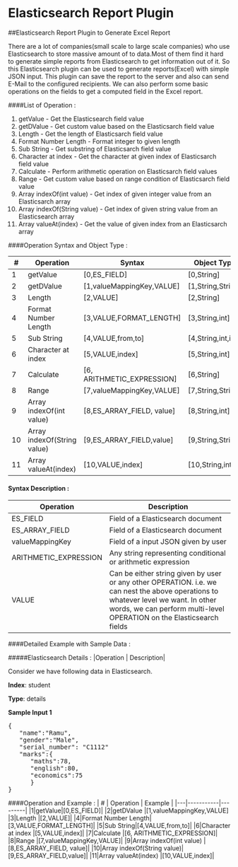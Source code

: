 # Elasticsearch Report Plugin
##Elasticsearch Report Plugin to Generate Excel Report

There are a lot of companies(small scale to large scale companies) who use Elasticsearch to store massive amount of to data.Most of them find it hard to generate simple reports from Elasticsearch to get information out of it.  So this Elasticsearch plugin can be used to generate reports(Excel) with simple JSON input. This plugin can save the report to the server and also can send E-Mail to the configured recipients. We can also perform some basic operations on the fields to get a computed field in the Excel report.

####List of Operation : 

1. getValue -  Get the Elasticsearch field value
2. getDValue - Get custom value based on the Elasticsarch field value
3. Length - Get the length of Elasticsarch field value
4. Format Number Length - Format integer to given length
5. Sub String - Get substring of Elasticsarch field value
6. Character at index - Get the character at given index of Elasticsarch field value
7. Calculate - Perform arithmetic operation on Elasticsarch field values
8. Range - Get custom value based on range condition of Elasticsarch field value
9. Array indexOf(int value) - Get index of given integer value from an Elasticsarch array
10. Array indexOf(String value) - Get index of given string value from an Elasticsearch array 
11. Array valueAt(index) - Get the value of given index from an Elasticsarch array


####Operation Syntax and Object Type : 

| # | Operation | Syntax | Object Type |
|---|-----------|---------|------------|
|1|getValue|[0,ES_FIELD]|[0,String]|
|2|getDValue |[1,valueMappingKey,VALUE]|[1,String,String]|
|3|Length |[2,VALUE]|[2,String]|
|4|Format Number Length|[3,VALUE,FORMAT_LENGTH]|[3,String,int]|
|5|Sub String|[4,VALUE,from,to]|[4,String,int,int]|
|6|Character at index |[5,VALUE,index]|[5,String,int]|
|7|Calculate |[6, ARITHMETIC_EXPRESSION]|[6,String]|
|8|Range |[7,valueMappingKey,VALUE]|[7,String,String]|
|9|Array indexOf(int value) |[8,ES_ARRAY_FIELD, value]|[8,String,int]|
|10|Array indexOf(String value)|[9,ES_ARRAY_FIELD,value]|[9,String,String]|
|11|Array valueAt(index) |[10,VALUE,index]|[10,String,int]|

#### Syntax Description :
|Operation | Description|
|---|-----------|
|ES_FIELD| Field of a Elasticsearch document|
|ES_ARRAY_FIELD| Field of a Elasticsearch document|
|valueMappingKey| Field of a input JSON given by user |
|ARITHMETIC_EXPRESSION| Any string representing conditional or arithmetic expression |
|VALUE| Can be either string given by user or any other OPERATION. i.e. we can nest the above operations to whatever level we want. In other words, we can perform multi-level OPERATION on the Elasticsearch fields |


####Detailed Example with Sample Data :

#####Elasticsearch Details :
|Operation | Description|



Consider we have following data in Elasticsearch.

__Index__: student

__Type__: details

__Sample Input 1__
<pre>
{
   "name":"Ramu",
   "gender":"Male",
   "serial_number": "C1112"
   "marks":{
      "maths":78,
      "english":80,
      "economics":75
      }
}
</pre>


####Operation and Example :
| # | Operation | Example |
|---|-----------|---------|
|1|getValue|[0,ES_FIELD]|
|2|getDValue |[1,valueMappingKey,VALUE]
|3|Length |[2,VALUE]|
|4|Format Number Length|[3,VALUE,FORMAT_LENGTH]|
|5|Sub String|[4,VALUE,from,to]|
|6|Character at index |[5,VALUE,index]|
|7|Calculate |[6, ARITHMETIC_EXPRESSION]|
|8|Range |[7,valueMappingKey,VALUE]|
|9|Array indexOf(int value) |[8,ES_ARRAY_FIELD, value]|
|10|Array indexOf(String value)|[9,ES_ARRAY_FIELD,value]|
|11|Array valueAt(index) |[10,VALUE,index]|



